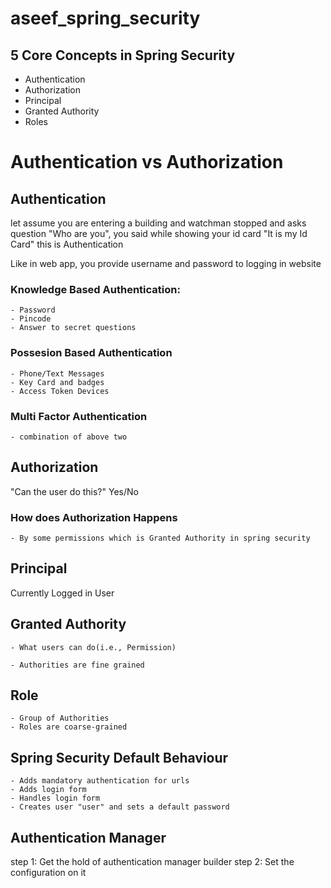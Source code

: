 # aseef_spring_security


## 5 Core Concepts in Spring Security
- Authentication
- Authorization
- Principal
- Granted Authority
- Roles

# Authentication vs Authorization

## Authentication

let assume you are entering a building and watchman stopped and asks question "Who are you", you said while showing your id card "It is my Id Card" this is Authentication

Like in web app, you provide username and password to logging in website

### Knowledge Based Authentication:
    - Password
    - Pincode
    - Answer to secret questions

### Possesion Based Authentication
    - Phone/Text Messages
    - Key Card and badges
    - Access Token Devices

### Multi Factor Authentication
    - combination of above two

## Authorization

"Can the user do this?" Yes/No

### How does Authorization Happens
    - By some permissions which is Granted Authority in spring security


## Principal
Currently Logged in User

## Granted Authority
    - What users can do(i.e., Permission)
    
    - Authorities are fine grained

## Role
    - Group of Authorities
    - Roles are coarse-grained

## Spring Security Default Behaviour
    - Adds mandatory authentication for urls
    - Adds login form
    - Handles login form
    - Creates user "user" and sets a default password

## Authentication Manager

step 1: Get the hold of authentication manager builder
step 2: Set the configuration on it